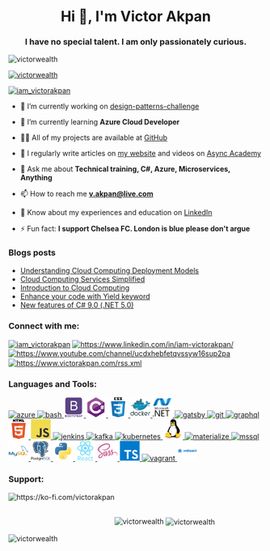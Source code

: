 <h1 align="center">Hi 👋, I'm Victor Akpan</h1>
<h3 align="center">I have no special talent. I am only passionately curious.</h3>

<p align="left"> <img src="https://komarev.com/ghpvc/?username=victorwealth&label=Profile%20views&color=0e75b6&style=flat" alt="victorwealth" /> </p>

<p align="left"> <a href="https://github.com/ryo-ma/github-profile-trophy"><img src="https://github-profile-trophy.vercel.app/?username=victorwealth" alt="victorwealth" /></a> </p>

<p align="left"> <a href="https://twitter.com/iam_victorakpan" target="blank"><img src="https://img.shields.io/twitter/follow/iam_victorakpan?logo=twitter&style=for-the-badge" alt="iam_victorakpan" /></a> </p>

- 🔭 I’m currently working on [design-patterns-challenge](https://github.com/victorwealth/design-patterns-challenge)

- 🌱 I’m currently learning **Azure Cloud Developer**

- 👨‍💻 All of my projects are available at [GitHub](https://github.com/victorwealth?tab=repositories)

- 📝 I regularly write articles on [my website](https://victorakpan.com) and videos on [Async Academy](https://www.youtube.com/channel/ucdxhebfetqvssyw16sup2pa)

- 💬 Ask me about **Technical training, C#, Azure, Microservices, Anything**

- 📫 How to reach me **v.akpan@live.com**

- 📄 Know about my experiences and education on [LinkedIn](https://www.linkedin.com/in/iam-victorakpan/)

- ⚡ Fun fact: **I support Chelsea FC. London is blue please don't argue**

### Blogs posts
<!-- BLOG-POST-LIST:START -->
- [Understanding Cloud Computing Deployment Models](https://victorakpan.com/blog/cloud-deployment-models)
- [Cloud Computing Services Simplified](https://victorakpan.com/blog/cloud-computing-services-simplified)
- [Introduction to Cloud Computing](https://victorakpan.com/blog/intro-to-cloud-computing)
- [Enhance your code with Yield keyword](https://victorakpan.com/blog/enhance-your-code-yield-keyword)
- [New features of C# 9.0 (.NET 5.0)](https://victorakpan.com/blog/new-features-of-csharp-nine)
<!-- BLOG-POST-LIST:END -->

<h3 align="left">Connect with me:</h3>
<p align="left">
<a href="https://twitter.com/iam_victorakpan" target="blank"><img align="center" src="https://cdn0.iconfinder.com/data/icons/twitter-ui-flat/48/Twitter_UI-02-512.png" alt="iam_victorakpan" height="30" width="40" /></a>
<a href="https://linkedin.com/in/https://www.linkedin.com/in/iam-victorakpan/" target="blank"><img align="center" src="https://image.flaticon.com/icons/png/512/174/174857.png" alt="https://www.linkedin.com/in/iam-victorakpan/" height="30" width="40" /></a>
<a href="https://www.youtube.com/channel/ucdxhebfetqvssyw16sup2pa" target="blank"><img align="center" src="https://1000logos.net/wp-content/uploads/2021/04/YouTube-logo.png" alt="https://www.youtube.com/channel/ucdxhebfetqvssyw16sup2pa" height="30" width="40" /></a>
<a href="https://www.victorakpan.com/rss.xml" target="blank"><img align="center" src="https://cdn2.iconfinder.com/data/icons/social-icon-3/512/social_style_3_rss-512.png" alt="https://www.victorakpan.com/rss.xml" height="30" width="40" /></a>
</p>

<h3 align="left">Languages and Tools:</h3>
<p align="left"> <a href="https://azure.microsoft.com/en-in/" target="_blank"> <img src="https://www.vectorlogo.zone/logos/microsoft_azure/microsoft_azure-icon.svg" alt="azure" width="40" height="40"/> </a> <a href="https://www.gnu.org/software/bash/" target="_blank"> <img src="https://www.vectorlogo.zone/logos/gnu_bash/gnu_bash-icon.svg" alt="bash" width="40" height="40"/> </a> <a href="https://getbootstrap.com" target="_blank"> <img src="https://raw.githubusercontent.com/devicons/devicon/master/icons/bootstrap/bootstrap-plain-wordmark.svg" alt="bootstrap" width="40" height="40"/> </a> <a href="https://www.w3schools.com/cs/" target="_blank"> <img src="https://raw.githubusercontent.com/devicons/devicon/master/icons/csharp/csharp-original.svg" alt="csharp" width="40" height="40"/> </a> <a href="https://www.w3schools.com/css/" target="_blank"> <img src="https://raw.githubusercontent.com/devicons/devicon/master/icons/css3/css3-original-wordmark.svg" alt="css3" width="40" height="40"/> </a> <a href="https://www.docker.com/" target="_blank"> <img src="https://raw.githubusercontent.com/devicons/devicon/master/icons/docker/docker-original-wordmark.svg" alt="docker" width="40" height="40"/> </a> <a href="https://dotnet.microsoft.com/" target="_blank"> <img src="https://raw.githubusercontent.com/devicons/devicon/master/icons/dot-net/dot-net-original-wordmark.svg" alt="dotnet" width="40" height="40"/> </a> <a href="https://www.gatsbyjs.com/" target="_blank"> <img src="https://www.vectorlogo.zone/logos/gatsbyjs/gatsbyjs-icon.svg" alt="gatsby" width="40" height="40"/> </a> <a href="https://git-scm.com/" target="_blank"> <img src="https://www.vectorlogo.zone/logos/git-scm/git-scm-icon.svg" alt="git" width="40" height="40"/> </a> <a href="https://graphql.org" target="_blank"> <img src="https://www.vectorlogo.zone/logos/graphql/graphql-icon.svg" alt="graphql" width="40" height="40"/> </a> <a href="https://www.w3.org/html/" target="_blank"> <img src="https://raw.githubusercontent.com/devicons/devicon/master/icons/html5/html5-original-wordmark.svg" alt="html5" width="40" height="40"/> </a> <a href="https://developer.mozilla.org/en-US/docs/Web/JavaScript" target="_blank"> <img src="https://raw.githubusercontent.com/devicons/devicon/master/icons/javascript/javascript-original.svg" alt="javascript" width="40" height="40"/> </a> <a href="https://www.jenkins.io" target="_blank"> <img src="https://www.vectorlogo.zone/logos/jenkins/jenkins-icon.svg" alt="jenkins" width="40" height="40"/> </a> <a href="https://kafka.apache.org/" target="_blank"> <img src="https://www.vectorlogo.zone/logos/apache_kafka/apache_kafka-icon.svg" alt="kafka" width="40" height="40"/> </a> <a href="https://kubernetes.io" target="_blank"> <img src="https://www.vectorlogo.zone/logos/kubernetes/kubernetes-icon.svg" alt="kubernetes" width="40" height="40"/> </a> <a href="https://www.linux.org/" target="_blank"> <img src="https://raw.githubusercontent.com/devicons/devicon/master/icons/linux/linux-original.svg" alt="linux" width="40" height="40"/> </a> <a href="https://materializecss.com/" target="_blank"> <img src="https://raw.githubusercontent.com/prplx/svg-logos/5585531d45d294869c4eaab4d7cf2e9c167710a9/svg/materialize.svg" alt="materialize" width="40" height="40"/> </a> <a href="https://www.microsoft.com/en-us/sql-server" target="_blank"> <img src="https://cdn.worldvectorlogo.com/logos/microsoft-sql-server.svg" alt="mssql" width="40" height="40"/> </a> <a href="https://www.mysql.com/" target="_blank"> <img src="https://raw.githubusercontent.com/devicons/devicon/master/icons/mysql/mysql-original-wordmark.svg" alt="mysql" width="40" height="40"/> </a> <a href="https://www.postgresql.org" target="_blank"> <img src="https://raw.githubusercontent.com/devicons/devicon/master/icons/postgresql/postgresql-original-wordmark.svg" alt="postgresql" width="40" height="40"/> </a> <a href="https://www.python.org" target="_blank"> <img src="https://raw.githubusercontent.com/devicons/devicon/master/icons/python/python-original.svg" alt="python" width="40" height="40"/> </a> <a href="https://reactjs.org/" target="_blank"> <img src="https://raw.githubusercontent.com/devicons/devicon/master/icons/react/react-original-wordmark.svg" alt="react" width="40" height="40"/> </a> <a href="https://sass-lang.com" target="_blank"> <img src="https://raw.githubusercontent.com/devicons/devicon/master/icons/sass/sass-original.svg" alt="sass" width="40" height="40"/> </a> <a href="https://www.typescriptlang.org/" target="_blank"> <img src="https://raw.githubusercontent.com/devicons/devicon/master/icons/typescript/typescript-original.svg" alt="typescript" width="40" height="40"/> </a> <a href="https://www.vagrantup.com/" target="_blank"> <img src="https://www.vectorlogo.zone/logos/vagrantup/vagrantup-icon.svg" alt="vagrant" width="40" height="40"/> </a> <a href="https://webpack.js.org" target="_blank"> <img src="https://raw.githubusercontent.com/devicons/devicon/d00d0969292a6569d45b06d3f350f463a0107b0d/icons/webpack/webpack-original-wordmark.svg" alt="webpack" width="40" height="40"/> </a> </p>

<h3 align="left">Support:</h3>
<p><a href="https://ko-fi.com/victorakpan"> <img align="left" src="https://cdn.buymeacoffee.com/buttons/v2/default-yellow.png" height="50" width="210" alt="https://ko-fi.com/victorakpan" /></a></p><br/><br/>


<p><p><img align="left" src="https://github-readme-stats.vercel.app/api/top-langs?username=victorwealth&show_icons=true&locale=en&layout=compact" alt="victorwealth" /></p></p>

<p>&nbsp;<img align="center" src="https://github-readme-stats.vercel.app/api?username=victorwealth&show_icons=true&locale=en" alt="victorwealth" /></p>

<p><img align="center" src="https://github-readme-streak-stats.herokuapp.com/?user=victorwealth&" alt="victorwealth" /></p>
